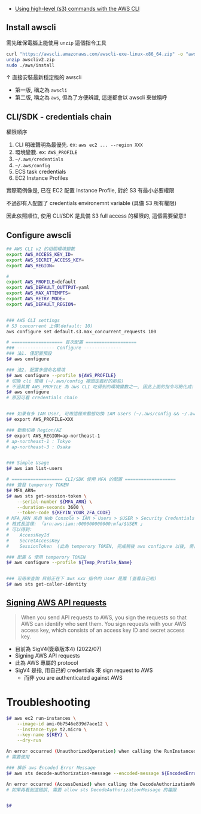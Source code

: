 
- [Using high-level (s3) commands with the AWS CLI](https://docs.aws.amazon.com/cli/latest/userguide/cli-services-s3-commands.html#using-s3-commands-managing-objects-param)

## Install awscli

需先確保電腦上能使用 `unzip` 這個指令工具

```bash
curl "https://awscli.amazonaws.com/awscli-exe-linux-x86_64.zip" -o "awscliv2.zip"
unzip awscliv2.zip
sudo ./aws/install
```

↑ 直接安裝最新穩定版的 awscli

- 第一版, 稱之為 `awscli`
- 第二版, 稱之為 `aws`, 但為了方便辨識, 這邊都會以 awscli 來做稱呼


## CLI/SDK - credentials chain

權限順序

1. CLI 明確聲明為最優先. ex: `aws ec2 ... --region XXX`
2. 環境變數. ex: `AWS_PROFILE`
3. `~/.aws/credentials`
4. `~/.aws/config`
5. ECS task credentials
6. EC2 Instance Profiles

實際範例像是, 已在 EC2 配置 Instance Profile, 對於 S3 有最小必要權限

不過卻有人配置了 credentials environemnt variable (具備 S3 所有權限)

因此依照順位, 使用 CLI/SDK 是具備 S3 full access 的權限的, 這個需要留意!!


## Configure awscli

```bash
## AWS CLI v2 的相關環境變數
export AWS_ACCESS_KEY_ID=
export AWS_SECRET_ACCESS_KEY=
export AWS_REGION=

#
export AWS_PROFILE=default
export AWS_DEFAULT_OUTTPUT=yaml
export AWS_MAX_ATTEMPTS=
export AWS_RETRY_MODE=
export AWS_DEFAULT_REGION=


### AWS CLI settings
# S3 concurrent 上傳(default: 10)
aws configure set default.s3.max_concurrent_requests 100
```

```bash
# =================== 首次配置 ===================
### -------------- Configure --------------
### 法1. 僅配置預設
$# aws configure

### 法2. 配置多個命名環境
$# aws configure --profile ${AWS_PROFILE}
# 切換 cli 環境 (~/.aws/config 裡頭定義好的那些)
# 不過其實 AWS_PROFILE 為 aws CLI 吃得到的環境變數之一, 因此上面的指令可簡化成:
$# aws configure
# 原因可看 credentials chain


### 如果有多 IAM User, 可用這樣來動態切換 IAM Users (~/.aws/config && ~/.aws/credential 底下以配置的用戶)
$# export AWS_PROFILE=XXX

### 動態切換 Region/AZ
$# export AWS_REGION=ap-northeast-1
# ap-northeast-1 : Tokyo
# ap-northeast-3 : Osaka


### Simple Usage
$# aws iam list-users

# =================== CLI/SDK 使用 MFA 的配置 ===================
### 簽發 temperory TOKEN
$# MFA_ARN=
$# aws sts get-session-token \
    --serial-number ${MFA_ARN} \
    --duration-seconds 3600 \
    --token-code ${KEYIN_YOUR_2FA_CODE}
# MFA_ARN 來自 Web Console > IAM > Users > $USER > Security Credentials > Assigned MFA device
# 格式長這樣: 「arn:aws:iam::000000000000:mfa/$USER 」
# 可以得到:
#    AccessKeyId
#    SecretAccessKey
#    SessionToken  (此為 temperory TOKEN, 完成稍後 aws configure 以後, 需自行配置到 ~/.aws/credentials  增加一行, aws_session_token = XXXXXXXXXX)

### 配置 & 使用 temperory TOKEN
$# aws configure --profile ${Temp_Profile_Name}


### 可用來查詢 目前正在下 aws xxx 指令的 User 是誰 (查看自己啦)
$# aws sts get-caller-identity
```


## [Signing AWS API requests](https://docs.aws.amazon.com/general/latest/gr/signing_aws_api_requests.html)

> When you send API requests to AWS, you sign the requests so that AWS can identify who sent them. You sign requests with your AWS access key, which consists of an access key ID and secret access key.

- 目前為 SigV4(簽章版本4) (2022/07)
- Signing AWS API requests
- 此為 AWS 專屬的 protocol
- SigV4 是指, 用自己的 credentials 來 sign request to AWS
    - 而非 you are authenticated against AWS


# Troubleshooting

```bash
$# aws ec2 run-instances \
    --image-id ami-0b7546e839d7ace12 \
    --instance-type t2.micro \
    --key-name ${KEY} \
    --dry-run

An error occurred (UnauthorizedOperation) when calling the RunInstances operation: You are not authorized to perform this operation. Encoded authorization failure message: tKnNGESxqhaikWXnwV11a6NDB2d72QvQ89I6_gQlR3P8_rE-oSn7N5-psnOBPcidJ_aJyy0St-7iykDTk-R8_W-ACflXUnZQjx4qbG82n2IO7yXXB1BgFa3gG_JVEhDE4F8h0xkEY7OinR_CFp0PK1oBHKf3Tbrtni1xHJy15W1DI90-rizc9APkGBrpTy3R2USZbPWkMkxLLiFarrp0TKTQKOKMsGh7jpKMmtAWQ2BmpE9kg6wSuU-Y-lBKC1hPT3VwzTwq7q7Bz0D7IWn7oHnvCzBC2P1SUSfvEIZTIJSBCH1ZdV3qtDTCZswdWQU8MVjHf-WbTqsuLABizyQcoJndw4sChX6So0Ym1RJ59VTuX_uYfOkUpgV0cTYyGYyc3KSytuB-iN-bJatiBaiTZp2QvnIaGW5T2CV6QvyEZKzGS8G3YsmFMuM4Rq7hOYWkca5NHnKc1LPRX13gV0jSj914KA9jEqcWfoZO59L0q7hGTxZNHno0LysQna1XbQjyD_oTlyuwt2yiCROTP16TZt8XnU11gCthHSe6vEVby19eAT7FDA04AgTqQziMc4mh_AlEnDl8gZlSTN16ZSarykdW83bEJTHbTzRX1WqObDn7AEIcFmJvTQkKnSsDMgXEXgo18eeTSm5OBb2S6riF75RHbBPYK_Z704-B5A
# 需要使用

### 解析 aws Encoded Error Message
$# aws sts decode-authorization-message --encoded-message ${EncodedErrorMessage}

An error occurred (AccessDenied) when calling the DecodeAuthorizationMessage operation: User: arn:aws:iam::152248006875:user/tonytest is not authorized to perform: sts:DecodeAuthorizationMessage because no identity-based policy allows the sts:DecodeAuthorizationMessage action
# 如果再看到這錯誤, 需要 allow sts DecodeAuthorizationMessage 的權限


$# 
```

